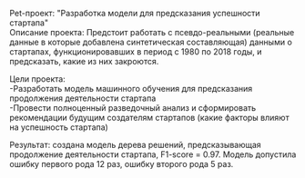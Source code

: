 Pet-проект: "Разработка модели для предсказания успешности стартапа"  
Описание проекта: Предстоит работать с псевдо-реальными (реальные данные в которые добавлена синтетическая составляющая) данными о стартапах, функционировавших в период с 1980 по 2018 годы, и предсказать, какие из них закроются.  

Цели проекта:  
-Разработать модель машинного обучения для предсказания продолжения деятельности стартапа  
-Провести полноценный разведочный анализ и сформировать рекомендации будущим создателям стартапов (какие факторы влияют на успешность стартапа)

Результат: создана модель дерева решений, предсказывающая продолжение деятельности стартапа, F1-score = 0.97. Модель допустила ошибку первого рода 12 раз, ошибку второго рода 5 раз.
